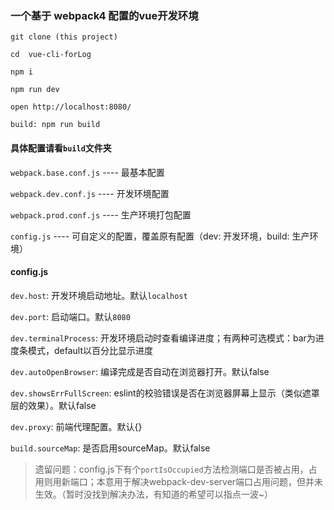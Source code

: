 ### 一个基于 webpack4 配置的vue开发环境 ###
    git clone (this project)
    
    cd  vue-cli-forLog
    
    npm i
    
    npm run dev
    
    open http://localhost:8080/
    
    build: npm run build
#### 具体配置请看`build`文件夹 ####

`webpack.base.conf.js` ---- 最基本配置

`webpack.dev.conf.js`  ---- 开发环境配置

`webpack.prod.conf.js` ---- 生产环境打包配置

`config.js`            ---- 可自定义的配置，覆盖原有配置（dev: 开发环境，build: 生产环境）

#### config.js ####
`dev.host`: 开发环境启动地址。默认`localhost`

`dev.port`: 启动端口。默认`8080`

`dev.terminalProcess`: 开发环境启动时查看编译进度；有两种可选模式：bar为进度条模式，default以百分比显示进度

`dev.autoOpenBrowser`: 编译完成是否自动在浏览器打开。默认false

`dev.showsErrFullScreen`: eslint的校验错误是否在浏览器屏幕上显示（类似遮罩层的效果）。默认false

`dev.proxy`: 前端代理配置。默认{}

`build.sourceMap`: 是否启用sourceMap。默认false


>遗留问题：config.js下有个`portIsOccupied`方法检测端口是否被占用，占用则用新端口；本意用于解决webpack-dev-server端口占用问题，但并未生效。（暂时没找到解决办法，有知道的希望可以指点一波~）
